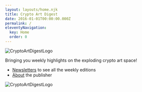 ```yaml
---
layout: layouts/home.njk
title: Crypto Art Digest
date: 2016-01-01T00:00:00.000Z
permalink: /
eleventyNavigation:
  key: Home
  order: 0
---
```

![CryptoArtDigestLogo](/media/CryptoArtDigestLogo.png)

Bringing you weekly highlights on the exploding crypto art space!

* [Newsletters](/newsletters) to see all the weekly editions
* [About](/about) the publisher


![CryptoArtDigestLogo](media/CryptoArtDigestLogo.png)
